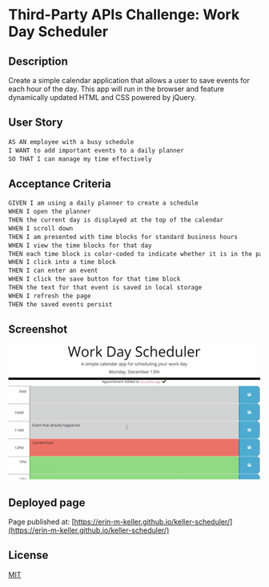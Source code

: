 # Third-Party APIs Challenge: Work Day Scheduler

## Description

Create a simple calendar application that allows a user to save events for each hour of the day. This app will run in the browser and feature dynamically updated HTML and CSS powered by jQuery.

## User Story

```md
AS AN employee with a busy schedule
I WANT to add important events to a daily planner
SO THAT I can manage my time effectively
```

## Acceptance Criteria

```md
GIVEN I am using a daily planner to create a schedule
WHEN I open the planner
THEN the current day is displayed at the top of the calendar
WHEN I scroll down
THEN I am presented with time blocks for standard business hours
WHEN I view the time blocks for that day
THEN each time block is color-coded to indicate whether it is in the past, present, or future
WHEN I click into a time block
THEN I can enter an event
WHEN I click the save button for that time block
THEN the text for that event is saved in local storage
WHEN I refresh the page
THEN the saved events persist
```

## Screenshot

![SchedulerScreen](./assets/images/finished-product.png)

## Deployed page

Page published at: [https://erin-m-keller.github.io/keller-scheduler/](https://erin-m-keller.github.io/keller-scheduler/)

## License

[MIT](https://choosealicense.com/licenses/mit/)